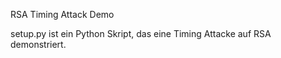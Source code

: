 RSA Timing Attack Demo

setup.py ist ein Python Skript, das eine Timing Attacke auf RSA demonstriert.